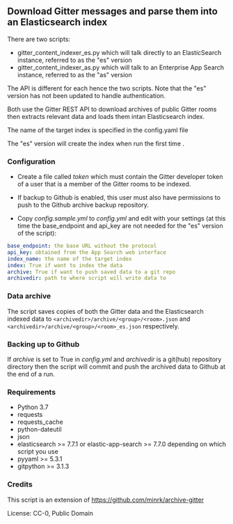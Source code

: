 ## Download Gitter messages and parse them into an Elasticsearch index

There are two scripts: 

- gitter_content_indexer_es.py which will talk directly to an ElasticSearch instance, referred to as the "es" version
- gitter_content_indexer_as.py which will talk to an Enterprise App Search instance, referred to as the "as" version

The API is different for each hence the two scripts. Note that the "es" version has not been updated to handle authentication.

Both use the Gitter REST API to download archives of public Gitter rooms then extracts relevant data and loads them intan Elasticsearch index. 

The name of the target index is specified in the config.yaml file

The "es" version  will create the index when run the first time .

### Configuration

- Create a file called  _token_  which must contain the Gitter developer token of a user that is a member of the Gitter rooms to be indexed. 

- If backup to Github is enabled, this user must also have permissions to push to the Github archive  backup repository.

- Copy  _config.sample.yml_  to  _config.yml_  and edit with your settings (at this time the base_endpoint and api_key are not needed for the "es" version of the script):

```yaml
base_endpoint: the base URL without the protocol
api_key: obtained from the App Search web interface
index_name: the name of the target index
index: True if want to index the data
archive: True if want to push saved data to a git repo
archivedir: path to where script will write data to
```

### Data archive

The script saves copies of both the Gitter data and the Elasticsearch indexed data to `<archivedir>/archive/<group>/<room>.json` and `<archivedir>/archive/<group>/<room>_es.json` respectively.

### Backing up to Github

If  _archive_  is set to True in  _config.yml_  and  _archivedir_  is a git(hub) repository directory then the script will commit and push the archived data to Github at the end of a run.

### Requirements

- Python 3.7
- requests
- requests_cache
- python-dateutil
- json
- elasticsearch >= 7.7.1 or elastic-app-search >= 7.7.0 depending on which script you use
- pyyaml >= 5.3.1
- gitpython >= 3.1.3

### Credits

This script is an extension of https://github.com/minrk/archive-gitter

License: CC-0, Public Domain
